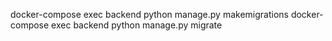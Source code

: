 docker-compose exec backend python manage.py makemigrations
docker-compose exec backend python manage.py migrate